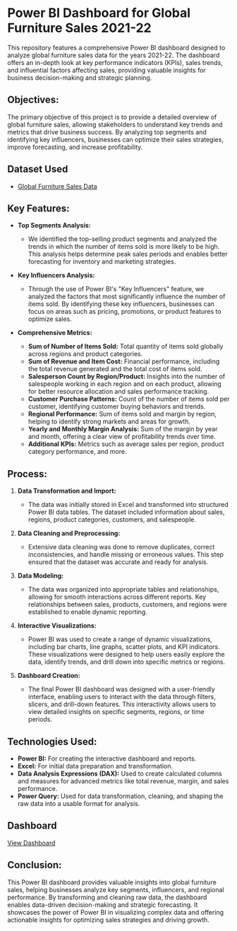 # Power BI Dashboard for Global Furniture Sales 2021-22

This repository features a comprehensive Power BI dashboard designed to analyze global furniture sales data for the years 2021-22. The dashboard offers an in-depth look at key performance indicators (KPIs), sales trends, and influential factors affecting sales, providing valuable insights for business decision-making and strategic planning.

## Objectives:
The primary objective of this project is to provide a detailed overview of global furniture sales, allowing stakeholders to understand key trends and metrics that drive business success. By analyzing top segments and identifying key influencers, businesses can optimize their sales strategies, improve forecasting, and increase profitability.


## Dataset Used
- <a href="https://github.com/Gokuashh/Data-Analysis-Powerbi/blob/main/Global%20furniture%20input.xlsx">Global Furniture Sales Data</a>

## Key Features:
- **Top Segments Analysis:** 
  - We identified the top-selling product segments and analyzed the trends in which the number of items sold is more likely to be high. This analysis helps determine peak sales periods and enables better forecasting for inventory and marketing strategies.
  
- **Key Influencers Analysis:** 
  - Through the use of Power BI's "Key Influencers" feature, we analyzed the factors that most significantly influence the number of items sold. By identifying these key influencers, businesses can focus on areas such as pricing, promotions, or product features to optimize sales.

- **Comprehensive Metrics:**
  - **Sum of Number of Items Sold:** Total quantity of items sold globally across regions and product categories.
  - **Sum of Revenue and Item Cost:** Financial performance, including the total revenue generated and the total cost of items sold.
  - **Salesperson Count by Region/Product:** Insights into the number of salespeople working in each region and on each product, allowing for better resource allocation and sales performance tracking.
  - **Customer Purchase Patterns:** Count of the number of items sold per customer, identifying customer buying behaviors and trends.
  - **Regional Performance:** Sum of items sold and margin by region, helping to identify strong markets and areas for growth.
  - **Yearly and Monthly Margin Analysis:** Sum of the margin by year and month, offering a clear view of profitability trends over time.
  - **Additional KPIs:** Metrics such as average sales per region, product category performance, and more.

## Process:
1. **Data Transformation and Import:**
   - The data was initially stored in Excel and transformed into structured Power BI data tables. The dataset included information about sales, regions, product categories, customers, and salespeople.
  
2. **Data Cleaning and Preprocessing:**
   - Extensive data cleaning was done to remove duplicates, correct inconsistencies, and handle missing or erroneous values. This step ensured that the dataset was accurate and ready for analysis.

3. **Data Modeling:**
   - The data was organized into appropriate tables and relationships, allowing for smooth interactions across different reports. Key relationships between sales, products, customers, and regions were established to enable dynamic reporting.

4. **Interactive Visualizations:**
   - Power BI was used to create a range of dynamic visualizations, including bar charts, line graphs, scatter plots, and KPI indicators. These visualizations were designed to help users easily explore the data, identify trends, and drill down into specific metrics or regions.

5. **Dashboard Creation:**
   - The final Power BI dashboard was designed with a user-friendly interface, enabling users to interact with the data through filters, slicers, and drill-down features. This interactivity allows users to view detailed insights on specific segments, regions, or time periods.

## Technologies Used:
- **Power BI:** For creating the interactive dashboard and reports.
- **Excel:** For initial data preparation and transformation.
- **Data Analysis Expressions (DAX):** Used to create calculated columns and measures for advanced metrics like total revenue, margin, and sales performance.
- **Power Query:** Used for data transformation, cleaning, and shaping the raw data into a usable format for analysis.

## Dashboard
<a href="https://github.com/Gokuashh/Data-Analysis-Powerbi/blob/main/power%20bi%20dashboard.png">View Dashboard</a>

## Conclusion:
This Power BI dashboard provides valuable insights into global furniture sales, helping businesses analyze key segments, influencers, and regional performance. By transforming and cleaning raw data, the dashboard enables data-driven decision-making and strategic forecasting. It showcases the power of Power BI in visualizing complex data and offering actionable insights for optimizing sales strategies and driving growth.
